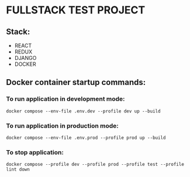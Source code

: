 # FULLSTACK TEST PROJECT

## Stack:
- REACT
- REDUX
- DJANGO
- DOCKER

## Docker container startup commands:
### To run application in development mode:
    docker compose --env-file .env.dev --profile dev up --build
### To run application in production mode:
    docker compose --env-file .env.prod --profile prod up --build
### To stop application:
    docker compose --profile dev --profile prod --profile test --profile lint down



